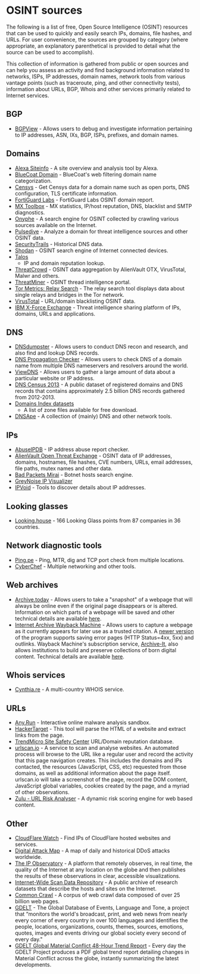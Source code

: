 # OSINT sources

The following is a list of free, Open Source Intelligence (OSINT) resources that
can be used to quickly and easily search IPs, domains, file hashes, and URLs.
For user convenience, the sources are grouped by category (where appropriate, an
explanatory parenthetical is provided to detail what the source can be used to
accomplish).

This collection of information is gathered from public or open sources and can
help you assess an activity and find background information related to networks,
ISPs, IP addresses, domain names, network tools from various vantage points
(such as traceroute, ping, and other connectivity tests), information about
URLs, BGP, Whois and other services primarily related to Internet services.

## BGP

- [BGPView](https://bgpview.io/) - Allows users to debug and investigate
  information pertaining to IP addresses, ASN, IXs, BGP, ISPs, prefixes, and
  domain names.

## Domains

- [Alexa Siteinfo](https://www.alexa.com/siteinfo/) - A site overview and
  analysis tool by Alexa.
- [BlueCoat Domain](https://sitereview.bluecoat.com/#/lookup-result/) -
  BlueCoat's web filtering domain name categorization.
- [Censys](https://censys.io/domain?q=) - Get Censys data for a domain name such
  as open ports, DNS configuration, TLS certificate information.
- [FortiGuard Labs](https://fortiguard.com/) - FortiGuard Labs OSINT domain
  report.
- [MX Toolbox](https://mxtoolbox.com/SuperTool.aspx?action=mx%3a) - MX
  statistics, IP/host reputation, DNS, blacklist and SMTP diagnostics.
- [Onyphe](https://www.onyphe.io/) - A search engine for OSINT collected by
  crawling various sources available on the Internet.
- [Pulsedive](https://pulsedive.com/indicator/?ioc=) - Analyze a domain for
  threat intelligence sources and other OSINT data.
- [SecurityTrails](https://securitytrails.com/) - Historical DNS data.
- [Shodan](https://www.shodan.io/search?query=) - OSINT search engine of
  Internet connected devices.
- [Talos](https://talosintelligence.com/reputation_center/lookup?search=)
  - IP and domain reputation lookup.
- [ThreatCrowd](https://www.threatcrowd.org/) - OSINT data aggregation by
  AlienVault OTX, VirusTotal, Malwr and others.
- [ThreatMiner](https://www.threatminer.org/domain.php?q=) - OSINT thread
  intelligence portal.
- [Tor Metrics: Relay Search](https://metrics.torproject.org/rs.html#search/) -
  The relay search tool displays data about single relays and bridges in the Tor
  network.
- [VirusTotal](https://virustotal.com/#/domain/) - URL/domain blacklisting OSINT
  data.
- [IBM X-Force Exchange](https://exchange.xforce.ibmcloud.com/url/) - Threat
  intelligence sharing platform of IPs, domains, URLs and applications.

## DNS

- [DNSdumpster](https://dnsdumpster.com/) - Allows users to conduct DNS recon
  and research, and also find and lookup DNS records.
- [DNS Propagation Checker](https://dnspropagationtool.com) - Allows users to
  check DNS of a domain name from multiple DNS nameservers and resolvers around
  the world.
- [ViewDNS](https://viewdns.info) - Allows users to gather a large amount of
  data about a particular website or IP address.
- [DNS Census 2013](https://archive.org/details/dns-census2013) - A public
  dataset of registered domains and DNS records that contains approximately 2.5
  billion DNS records gathered from 2012-2013.
- [Domains Index datasets](https://domains-index.com/downloads/category/free/)
  - A list of zone files available for free download.
- [DNSApe](https://www.dnsape.com) - A collection of (mainly) DNS and other
  network tools.

## IPs

- [AbuseIPDB](https://www.abuseipdb.com/check/) - IP address abuse report
  checker.
- [AlienVault Open Threat Exchange](https://otx.alienvault.com/indicator/ip/) -
  OSINT data of IP addresses, domains, hostnames, file hashes, CVE numbers,
  URLs, email addresses, file paths, mutex names and other data.
- [Bad Packets Mirai](https://mirai.badpackets.net/?ipAddress=) - Botnet hosts
  search engine.
- [GreyNoise IP Visualizer](https://viz.greynoise.io/ip/)
- [IPVoid](http://www.ipvoid.com/) - Tools to discover details about IP
  addresses.

## Looking glasses

- [Looking.house](https://looking.house/) - 166 Looking Glass points from 87
  companies in 36 countries.

## Network diagnostic tools

- [Ping.pe](https://ping.pe) - Ping, MTR, dig and TCP port check from multiple
  locations.
- [CyberChef](https://gchq.github.io/CyberChef/) - Multiple networking and other
  tools.

## Web archives

- [Archive.today](https://archive.fo/) - Allows users to take a "snapshot" of a
  webpage that will always be online even if the original page disappears or is
  altered. Information on which parts of a webpage will be saved and other
  technical details are available [here](https://archive.fo/faq).
- [Internet Archive Wayback Machine](https://web.archive.org/) - Allows users to
  capture a webpage as it currently appears for later use as a trusted citation.
  A [newer version](https://web.archive.org/save) of the program supports saving
  error pages (HTTP Status=4xx, 5xx) and outlinks. Wayback Machine's
  subscription service, [Archive-It](https://www.archive-it.org/), also allows
  institutions to build and preserve collections of born digital content.
  Technical details are available
  [here](https://help.archive.org/hc/en-us/categories/360000553851-The-Wayback-Machine).

## Whois services

- [Cynthia.re](https://whois.cynthia.re/) - A multi-country WHOIS service.

## URLs

- [Any.Run](https://app.any.run/) - Interactive online malware analysis sandbox.
- [HackerTarget](https://hackertarget.com/extract-links/) - This tool will parse
  the HTML of a website and extract links from the page.
- [TrendMicro Site Safety Center](https://global.sitesafety.trendmicro.com/)
  URL/Domain reputation database.
- [urlscan.io](https://urlscan.io/) - A service to scan and analyse websites. An
  automated process will browse to the URL like a regular user and record the
  activity that this page navigation creates. This includes the domains and IPs
  contacted, the resources (JavaScript, CSS, etc) requested from those domains,
  as well as additional information about the page itself. urlscan.io will take
  a screenshot of the page, record the DOM content, JavaScript global variables,
  cookies created by the page, and a myriad of other observations.
- [Zulu - URL Risk Analyser](https://zulu.zscaler.com/) - A dynamic risk scoring
  engine for web based content.

## Other

- [CloudFlare Watch](http://www.crimeflare.org:82/cfs.html) - Find IPs of
  CloudFlare hosted websites and services.
- [Digital Attack Map](https://www.digitalattackmap.com/) - A map of daily and
  historical DDoS attacks worldwide.
- [The IP Observatory](https://ip-observatory.org) - A platform that remotely
  observes, in real time, the quality of the Internet at any location on the
  globe and then publishes the results of these observations in clear,
  accessible visualizations.
- [Internet-Wide Scan Data Repository](https://scans.io/) - A public archive of
  research datasets that describe the hosts and sites on the Internet.
- [Common Crawl](https://registry.opendata.aws/commoncrawl/) - A corpus of web
  crawl data composed of over 25 billion web pages.
- [GDELT](https://registry.opendata.aws/gdelt/) - The Global Database of Events,
  Language and Tone, a project that “monitors the world's broadcast, print, and
  web news from nearly every corner of every country in over 100 languages and
  identifies the people, locations, organizations, counts, themes, sources,
  emotions, quotes, images and events driving our global society every second of
  every day."
- [GDELT Global Material Conflict 48-Hour Trend Report](https://www.gdeltproject.org/data/dailytrendreports/) -
  Every day the GDELT Project produces a PDF global trend report detailing
  changes in Material Conflict across the globe, instantly summarizing the
  latest developments.
